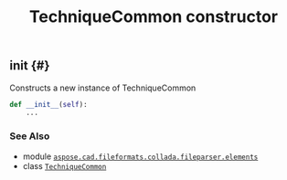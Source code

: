 ﻿---
title: TechniqueCommon constructor
second_title: Aspose.CAD for Python via .NET API References
description: 
type: docs
weight: 10
url: /python-net/aspose.cad.fileformats.collada.fileparser.elements/techniquecommon/__init__/
is_root: false
---

## __init__ {#}

Constructs a new instance of TechniqueCommon



```python
def __init__(self):
    ...
```





### See Also
* module [`aspose.cad.fileformats.collada.fileparser.elements`](../../)
* class [`TechniqueCommon`](/cad/python-net/aspose.cad.fileformats.collada.fileparser.elements/techniquecommon)
